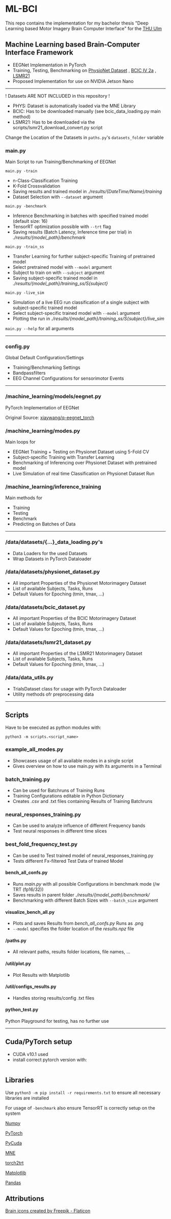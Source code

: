 # ML-BCI
This repo contains the implementation for my bachelor thesis "Deep Learning based Motor Imagery Brain Computer Interface" for the [THU Ulm](https://studium.hs-ulm.de/en)

## Machine Learning based Brain-Computer Interface Framework

* EEGNet Implementation in PyTorch
* Training, Testing, Benchmarking on [PhysioNet Dataset](https://physionet.org/content/eegmmidb/1.0.0/)
  , [BCIC IV 2a](http://www.bbci.de/competition/iv/#dataset2a)
  , [LSMR21](https://figshare.com/articles/dataset/Human_EEG_Dataset_for_Brain-Computer_Interface_and_Meditation/13123148)
* Proposed Implementation for use on NVIDIA Jetson Nano

___

! Datasets ARE NOT INCLUDED in this repository !

- PHYS: Dataset is automatically loaded via the MNE Library
- BCIC: Has to be downloaded manually (see bcic_data_loading.py main method)
- LSMR21: Has to be downloaded via the scripts/lsmr21_download_convert.py script

Change the Location of the Datasets in `paths.py`'s `datasets_folder` variable

### main.py

Main Script to run Training/Benchmarking of EEGNet

`main.py -train`

* n-Class-Classification Training
* K-Fold Crossvalidation
* Saving results and trained model in _./results/{DateTime/Name}/training_
* Dataset Selection with `--dataset` argument

`main.py -benchmark`

* Inference Benchmarking in batches with specified trained model (default size: 16)
* TensorRT optimization possible with `--trt` flag
* Saving results (Batch Latency, Inference time per trial) in _./results/{model_path}/benchmark_

`main.py -train_ss`

* Transfer Learning for further subject-specific Training of pretrained model
* Select pretrained model with `--model` argument
* Subject to train on with `--subject` argument
* Saving subject-specific trained model in _./results/{model_path}/training_ss/S{subject}_

`main.py -live_sim`

* Simulation of a live EEG run classification of a single subject with subject-specific trained model
* Select subject-specific trained model with `--model` argument
* Plotting the run in _./results/{model_path}/training_ss/S{subject}/live_sim_

`main.py --help` for all arguments

___

### config.py

Global Default Configuration/Settings

* Training/Benchmarking Settings
* Bandpassfilters
* EEG Channel Configurations for sensorimotor Events

___

### /machine_learning/models/eegnet.py

PyTorch Implementation of EEGNet

Original Source:
[xiaywang/q-eegnet_torch](https://github.com/xiaywang/q-eegnet_torch/blob/0f467e7f0d9e56d606d8f957773067bc89c2b42c/eegnet.py)

### /machine_learning/modes.py

Main loops for

* EEGNet Training + Testing on Physionet Dataset using 5-Fold CV
* Subject-specific Training with Transfer Learning
* Benchmarking of Inferencing over Physionet Dataset with pretrained model
* Live Simulation of real time Classification on Physionet Dataset Run

### /machine_learning/inference_training

Main methods for

* Training
* Testing
* Benchmark
* Predicting on Batches of Data

___

### /data/datasets/{...}_data_loading.py's

* Data Loaders for the used Datasets
* Wrap Datasets in PyTorch Dataloader

### /data/datasets/physionet_dataset.py

* All important Properties of the Physionet Motorimagery Dataset
* List of available Subjects, Tasks, Runs
* Default Values for Epoching (tmin, tmax, ...)

### /data/datasets/bcic_dataset.py

* All important Properties of the BCIC Motorimagery Dataset
* List of available Subjects, Tasks, Runs
* Default Values for Epoching (tmin, tmax, ...)

### /data/datasets/lsmr21_dataset.py

* All important Properties of the LSMR21 Motorimagery Dataset
* List of available Subjects, Tasks, Runs
* Default Values for Epoching (tmin, tmax, ...)

### /data/data_utils.py

* TrialsDataset class for usage with PyTorch Dataloader
* Utility methods ofr preprocessing data

___

## Scripts

Have to be executed as python modules with:

```python3 -m scripts.<script_name> ```

### example_all_modes.py

* Showcases usage of all available modes in a single script
* Gives overview on how to use main.py with its arguments in a Terminal

### batch_training.py

* Can be used for Batchruns of Training Runs
* Training Configurations editable in Python Dictionary
* Creates .csv and .txt files containing Results of Training Batchruns

### neural_responses_training.py

* Can be used to analyze influence of different Frequency bands
* Test neural responses in different time slices

### best_fold_frequency_test.py

* Can be used to Test trained model of neural_responses_training.py
* Tests different Fx-filtered Test Data of trained Model

#### bench_all_confs.py

* Runs _main.py_ with all possible Configurations in benchmark mode (/w TRT (fp16/32))
* Saves results in parent folder _./results/{model_path}/benchmark/_
* Benchmarking with different Batch Sizes with `--batch_size` argument

#### visualize_bench_all.py

* Plots and saves Results from _bench_all_confs.py_ Runs as .png
* `--model` specifies the folder location of the _results.npz_ file

#### /paths.py

* All relevant paths, results folder locations, file names, ...

#### /util/plot.py

* Plot Results with Matplotlib

#### /util/configs_results.py

* Handles storing results/config .txt files

#### python_test.py

Python Playground for testing, has no further use

---

## Cuda/PyTorch setup
* CUDA v10.1 used
* install correct pytorch version with:
  ```
  
  ```

## Libraries

Use `python3 -m pip install -r requirements.txt` to ensure all necessary libraries are installed

For usage of `-benchmark` also ensure TensorRT is correctly setup on the system

[Numpy](https://numpy.org/)

[PyTorch](https://pytorch.org/)

[PyCuda](https://documen.tician.de/pycuda/)

[MNE](https://mne.tools/stable/index.html)

[torch2trt](https://github.com/NVIDIA-AI-IOT/torch2trt)

[Matplotlib](https://matplotlib.org/)

[Pandas](https://pandas.pydata.org/)


## Attributions

<a href="https://www.flaticon.com/free-icons/brain" title="brain icons">Brain icons created by Freepik - Flaticon</a>